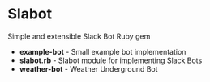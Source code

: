 # Slabot
Simple and extensible Slack Bot Ruby gem

- **example-bot** - Small example bot implementation
- **slabot.rb** - Slabot module for implementing Slack Bots
- **weather-bot** - Weather Underground Bot 
